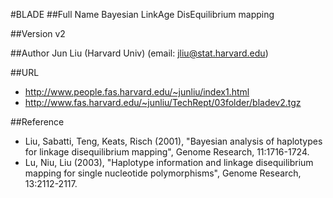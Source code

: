 #BLADE
##Full Name
Bayesian LinkAge DisEquilibrium mapping

##Version
v2

##Author
Jun Liu (Harvard Univ) (email: jliu@stat.harvard.edu)

##URL
* http://www.people.fas.harvard.edu/~junliu/index1.html
* http://www.fas.harvard.edu/~junliu/TechRept/03folder/bladev2.tgz

##Reference
* Liu, Sabatti, Teng, Keats, Risch (2001), "Bayesian analysis of haplotypes for linkage disequilibrium mapping", Genome Research, 11:1716-1724.
* Lu, Niu, Liu (2003), "Haplotype information and linkage disequilibrium mapping for single nucleotide polymorphisms", Genome Research, 13:2112-2117.

